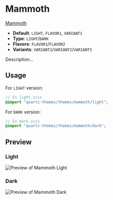 # Mammoth

[Mammoth](https://github.com/wittionary)

- **Default**: `LIGHT`, `FLAVOR1`, `VARIANT1`
- **Type**: `LIGHT`/`DARK`
- **Flavors**: `FLAVOR1`/`FLAVOR2`
- **Variants**: `VARIANT1`/`VARIANT2`/`VARIANT3`

Description...

## Usage

For `LIGHT` version:

```scss
// In light.scss
@import "quartz-themes/themes/mammoth/light";
```

For `DARK` version:

```scss
// In dark.scss
@import "quartz-themes/themes/mammoth/dark";
```

## Preview

### Light

![Preview of Mammoth Light](preview-light.png)

### Dark

![Preview of Mammoth Dark](preview-dark.png)
